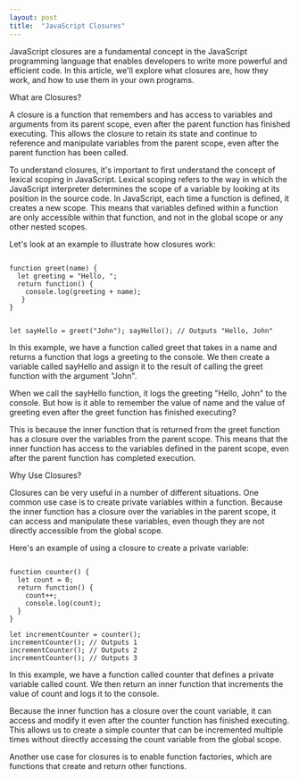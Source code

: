 ```yaml
---
layout: post
title:  "JavaScript Closures"
---
```


JavaScript closures are a fundamental concept in the JavaScript programming language that enables developers to write more powerful and efficient code. In this article, we'll explore what closures are, how they work, and how to use them in your own programs.

What are Closures?

A closure is a function that remembers and has access to variables and arguments from its parent scope, even after the parent function has finished executing. This allows the closure to retain its state and continue to reference and manipulate variables from the parent scope, even after the parent function has been called.

To understand closures, it's important to first understand the concept of lexical scoping in JavaScript. Lexical scoping refers to the way in which the JavaScript interpreter determines the scope of a variable by looking at its position in the source code. In JavaScript, each time a function is defined, it creates a new scope. This means that variables defined within a function are only accessible within that function, and not in the global scope or any other nested scopes.

Let's look at an example to illustrate how closures work:


<code>
function greet(name) {
  let greeting = "Hello, ";
  return function() {
    console.log(greeting + name);
   }
}


let sayHello = greet("John");
sayHello(); // Outputs "Hello, John"
</code>

In this example, we have a function called greet that takes in a name and returns a function that logs a greeting to the console. We then create a variable called sayHello and assign it to the result of calling the greet function with the argument "John".

When we call the sayHello function, it logs the greeting "Hello, John" to the console. But how is it able to remember the value of name and the value of greeting even after the greet function has finished executing?

This is because the inner function that is returned from the greet function has a closure over the variables from the parent scope. This means that the inner function has access to the variables defined in the parent scope, even after the parent function has completed execution.

Why Use Closures?

Closures can be very useful in a number of different situations. One common use case is to create private variables within a function. Because the inner function has a closure over the variables in the parent scope, it can access and manipulate these variables, even though they are not directly accessible from the global scope.

Here's an example of using a closure to create a private variable:

<code>
function counter() {
  let count = 0;
  return function() {
    count++;
    console.log(count);
  }
}
</code>
<code>
let incrementCounter = counter();
incrementCounter(); // Outputs 1
incrementCounter(); // Outputs 2
incrementCounter(); // Outputs 3
</code>

In this example, we have a function called counter that defines a private variable called count. We then return an inner function that increments the value of count and logs it to the console.

Because the inner function has a closure over the count variable, it can access and modify it even after the counter function has finished executing. This allows us to create a simple counter that can be incremented multiple times without directly accessing the count variable from the global scope.

Another use case for closures is to enable function factories, which are functions that create and return other functions. 
